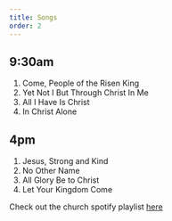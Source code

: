 ```yaml
---
title: Songs
order: 2
---
```


## 9:30am 
1. Come, People of the Risen King
2. Yet Not I But Through Christ In Me
3. All I Have Is Christ
4. In Christ Alone


## 4pm 
1. Jesus, Strong and Kind
2. No Other Name
3. All Glory Be to Christ
4. Let Your Kingdom Come
   
Check out the church spotify playlist [here](https://open.spotify.com/playlist/3gh0ZKXkJBDbNEnZqJJDXj?si=0908aa3f87544643)
